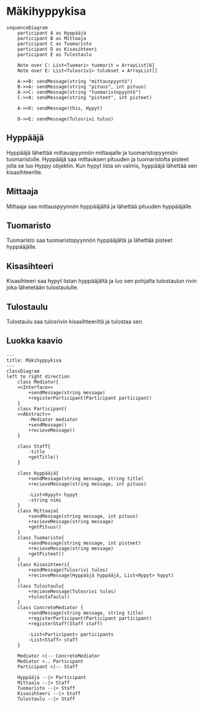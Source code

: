 # Mäkihyppykisa

```mermaid
sequenceDiagram
    participant A as Hyppääjä
    participant B as Mittaaja
    participant C as Tuomaristo
    participant D as Kisasihteeri
    participant E as Tulostaulu

    Note over C: List<Tuomari> tuomarit = ArrayList[6]
    Note over E: List<Tulosrivi> tulokset = ArrayList[]

    A->>B: sendMessage(string "mittauspyyntö")
    B->>A: sendMessage(string "pituus", int pituus)
    A->>C: sendMessage(string "tuomaristopyyntö")
    C->>A: sendMessage(string "pisteet", int pisteet)

    A->>D: sendMessage(this, Hypyt)

    D->>E: sendMessage(Tulosrivi tulos)
```

## Hyppääjä

Hyppääjä lähettää mittauspyynnön mittaajalle ja tuomaristopyynnön tuomaristolle. Hyppääjä saa mittauksen pituuden ja tuomaristolta pisteet jolla se luo Hyppy objektin. Kun hypyt lista on valmis, hyppääjä lähettää sen kisasihteerille.

## Mittaaja

Mittaaja saa mittauspyynnön hyppääjältä ja lähettää pituuden hyppääjälle.

## Tuomaristo

Tuomaristo saa tuomaristopyynnön hyppääjältä ja lähettää pisteet hyppääjälle.

## Kisasihteeri

Kisasihteeri saa hypyt listan hyppääjältä ja luo sen pohjalta tulostaulun rivin joka lähetetään tulostaululle.

## Tulostaulu

Tulostaulu saa tulosrivin kisasihteeriltä ja tulostaa sen.

## Luokka kaavio

```mermaid
---
title: Mäkihyppykisa
---
classDiagram
left to right direction
    class Mediator{
    <<Interface>>
        +sendMessage(string message)
        +registerParticipant(Participant participant)
    }
    class Participant{
    <<Abstract>>
        -Mediator mediator
        +sendMessage()
        +recieveMessage()
    }

    class Staff{
        -title
        +getTitle()
    }

    class Hyppääjä{
        +sendMessage(string message, string title)
        +recieveMessage(string message, int pituus)

        -List<Hypyt> hypyt
        -string nimi
    }
    class Mittaaja{
        +sendMessage(string message, int pituus)
        +recieveMessage(string message)
        +getPituus()
    }
    class Tuomaristo{
        +sendMessage(string message, int pisteet)
        +recieveMessage(string message)
        +getPisteet()
    }
    class Kisasihteeri{
        +sendMessage(Tulosrivi tulos)
        +recieveMessage(Hyppääjä hyppääjä, List<Hypyt> hypyt)
    }
    class Tulostaulu{
        +recieveMessage(Tulosrivi tulos)
        +tulostaTaulu()
    }
    class ConcreteMediator {
        +sendMessage(string message, string title) 
        +registerParticipant(Participant participant)
        +registerStaff(Staff staff)

        -List<Participant> participants
        -List<Staff> staff
    }

    Mediator <|-- ConcreteMediator
    Mediator <.. Participant
    Participant <|-- Staff

    Hyppääjä --|> Participant
    Mittaaja --|> Staff
    Tuomaristo --|> Staff
    Kisasihteeri --|> Staff
    Tulostaulu --|> Staff
```
